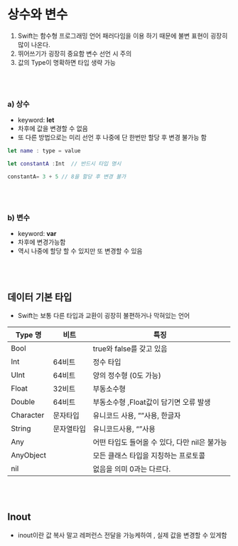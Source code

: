 # 상수와 변수

1. Swift는 함수형 프로그래밍 언어 패러다임을 이용 하기 때문에 불변 표현이 굉장히 많이 나온다.
2. 뛰어쓰기가 굉장히 중요함 변수 선언 시 주의
3. 값의 Type이 명확하면 타입 생략 가능 

 
<br><br>
### a) 상수

- keyword: **let**
- 차후에 값을 변경할 수 없음
- 또 다른 방법으로는 미리 선언 후 나중에 단 한번만 할당 후 변경 불가능 함

```swift
let name : type = value 

let constantA :Int  // 반드시 타입 명시

constantA= 3 + 5 // 8을 할당 후 변경 불가
```
<br><br>
### b) 변수

- keyword: **var**
- 차후에 변경가능함
- 역시 나중에 할당 할 수 있지만 또 변경할 수 있음

<br><br>
## 데이터 기본 타입

- Swift는 보통 다른 타입과 교환이 굉장히 불편하거나 막혀있는 언어

|                                       Type 명 |                                         비트 |                                        특징 |
| --- | --- | --- |
| Bool |  | true와 false를 갖고 있음 |
| Int | 64비트 | 정수 타입  |
| UInt | 64비트 | 양의 정수형 (0도 가능) |
| Float | 32비트 | 부동소수형 |
| Double | 64비트 | 부동소수형 ,Float값이 담기면 오류 발생 |
| Character | 문자타입 | 유니코드 사용, ””사용, 한글자 |
| String | 문자열타입 | 유니코드사용, “”사용 |
| Any |  | 어떤 타입도 들어올 수 있다, 다만 nil은 불가능 |
| AnyObject |  | 모든 클래스 타입을 지칭하는 프로토콜 |
| nil |  | 없음을 의미 0과는 다르다. |

<br><br>

## Inout

- inout이란 값 복사 말고 레퍼런스 전달을 가능케하여 , 실제 값을 변경할 수 있게함


